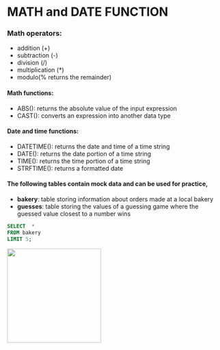 # MATH and DATE FUNCTION

### Math operators:

- addition (+)
- subtraction (-)
- division (/)
- multiplication (*)
- modulo(% returns the remainder)

#### Math functions:

* ABS(): returns the absolute value of the input expression
* CAST(): converts an expression into another data type

#### Date and time functions:

* DATETIME(): returns the date and time of a time string
* DATE(): returns the date portion of a time string
* TIME(): returns the time portion of a time string
* STRFTIME(): returns a formatted date

#### The following tables contain mock data and can be used for practice,

- <b>bakery</b>: table storing information about orders made at a local bakery
- <b>guesses</b>: table storing the values of a guessing game where the guessed value closest to a number wins

```SQL
SELECT  * 
FROM bakery
LIMIT 5;
```
<img src="https://github.com/user-attachments/assets/e0710e81-8826-4de0-bdcc-baca5f0764c4" width=220 />
